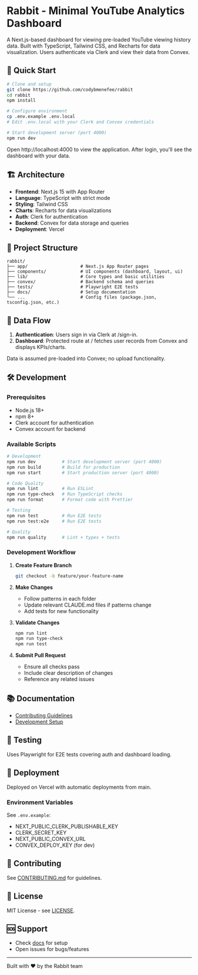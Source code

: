 # Rabbit - Minimal YouTube Analytics Dashboard

A Next.js-based dashboard for viewing pre-loaded YouTube viewing history data. Built with TypeScript, Tailwind CSS, and Recharts for data visualization. Users authenticate via Clerk and view their data from Convex.

## 🚀 Quick Start

```bash
# Clone and setup
git clone https://github.com/codybmenefee/rabbit
cd rabbit
npm install

# Configure environment
cp .env.example .env.local
# Edit .env.local with your Clerk and Convex credentials

# Start development server (port 4000)
npm run dev
```

Open http://localhost:4000 to view the application. After login, you'll see the dashboard with your data.

## 🏗️ Architecture

- **Frontend**: Next.js 15 with App Router
- **Language**: TypeScript with strict mode
- **Styling**: Tailwind CSS
- **Charts**: Recharts for data visualizations
- **Auth**: Clerk for authentication
- **Backend**: Convex for data storage and queries
- **Deployment**: Vercel

## 📁 Project Structure

```
rabbit/
├── app/                    # Next.js App Router pages
├── components/             # UI components (dashboard, layout, ui)
├── lib/                    # Core types and basic utilities
├── convex/                 # Backend schema and queries
├── tests/                  # Playwright E2E tests
├── docs/                   # Setup documentation
└── ...                     # Config files (package.json, tsconfig.json, etc.)
```

## 🔄 Data Flow

1. **Authentication**: Users sign in via Clerk at /sign-in.
2. **Dashboard**: Protected route at / fetches user records from Convex and displays KPIs/charts.

Data is assumed pre-loaded into Convex; no upload functionality.

## 🛠️ Development

### Prerequisites
- Node.js 18+
- npm 8+
- Clerk account for authentication
- Convex account for backend

### Available Scripts

```bash
# Development
npm run dev          # Start development server (port 4000)
npm run build        # Build for production
npm run start        # Start production server (port 4000)

# Code Quality
npm run lint         # Run ESLint
npm run type-check   # Run TypeScript checks
npm run format       # Format code with Prettier

# Testing
npm run test         # Run E2E tests
npm run test:e2e     # Run E2E tests

# Quality
npm run quality      # Lint + types + tests
```

### Development Workflow

1. **Create Feature Branch**
   ```bash
   git checkout -b feature/your-feature-name
   ```

2. **Make Changes**
   - Follow patterns in each folder
   - Update relevant CLAUDE.md files if patterns change
   - Add tests for new functionality

3. **Validate Changes**
   ```bash
   npm run lint
   npm run type-check
   npm run test
   ```

4. **Submit Pull Request**
   - Ensure all checks pass
   - Include clear description of changes
   - Reference any related issues

## 📚 Documentation

- [Contributing Guidelines](./CONTRIBUTING.md)
- [Development Setup](./docs/development/setup.md)

## 🧪 Testing

Uses Playwright for E2E tests covering auth and dashboard loading.

## 🚀 Deployment

Deployed on Vercel with automatic deployments from main.

### Environment Variables

See `.env.example`:
- NEXT_PUBLIC_CLERK_PUBLISHABLE_KEY
- CLERK_SECRET_KEY
- NEXT_PUBLIC_CONVEX_URL
- CONVEX_DEPLOY_KEY (for dev)

## 🤝 Contributing

See [CONTRIBUTING.md](./CONTRIBUTING.md) for guidelines.

## 📄 License

MIT License - see [LICENSE](LICENSE).

## 🆘 Support

- Check [docs](./docs/) for setup
- Open issues for bugs/features

---
Built with ❤️ by the Rabbit team
